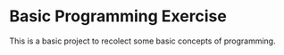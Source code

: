 # Basic Programming Exercise

This is a basic project to recolect some basic concepts of programming.
